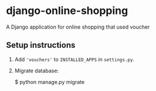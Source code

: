 # django-online-shopping

A Django application for online shopping that used voucher 

## Setup instructions

1. Add `'vouchers'` to `INSTALLED_APPS` in `settings.py`.

2. Migrate database:

   $ python manage.py migrate
